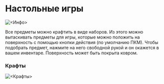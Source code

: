 # Настольные игры

![<Инфо>](/BoardGames_imageInfo.png)

Все предметы можно крафтить в виде наборов. Из этого можно вытаскивать предметы для игры, которые можно положить на поверхность с помощью кнопки действия (по умолчанию ПКМ). Чтобы подобрать предмет, нажмите на него свободной рукой и он окажется в вашем инвентаре. Поверхность может быть покрыта ковром.

### Крафты

![<Крафты>](/BoardGames_imageCraft.png)
